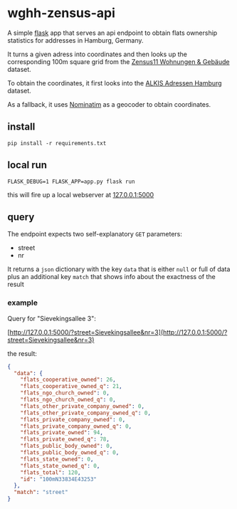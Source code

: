 # wghh-zensus-api

A simple [flask](http://flask.pocoo.org/) app that serves an api endpoint to
obtain flats ownership statistics for addresses in Hamburg, Germany.

It turns a given adress into coordinates and then looks up the corresponding
100m square grid from the [Zensus11 Wohnungen &
Gebäude](https://www.zensus2011.de/SharedDocs/Aktuelles/Ergebnisse/DemografischeGrunddaten.html?nn=3065474)
dataset.

To obtain the coordinates, it first looks into the [ALKIS Adressen
Hamburg](http://suche.transparenz.hamburg.de/dataset/alkis-adressen-hamburg7)
dataset.

As a fallback, it uses [Nominatim](https://nominatim.openstreetmap.org/) as a
geocoder to obtain coordinates.

## install

    pip install -r requirements.txt

## local run

    FLASK_DEBUG=1 FLASK_APP=app.py flask run

this will fire up a local webserver at [127.0.0.1:5000](http://127.0.0.1:500)

## query

The endpoint expects two self-explanatory `GET` parameters:
- street
- nr

It returns a `json` dictionary with the key `data` that is either `null` or
full of data plus an additional key `match` that shows info about the exactness
of the result

### example

Query for "Sievekingsallee 3":

[http://127.0.0.1:5000/?street=Sievekingsallee&nr=3](http://127.0.0.1:5000/?street=Sievekingsallee&nr=3)

the result:

```json
{
  "data": {
    "flats_cooperative_owned": 26,
    "flats_cooperative_owned_q": 21,
    "flats_ngo_church_owned": 0,
    "flats_ngo_church_owned_q": 0,
    "flats_other_private_company_owned": 0,
    "flats_other_private_company_owned_q": 0,
    "flats_private_company_owned": 0,
    "flats_private_company_owned_q": 0,
    "flats_private_owned": 94,
    "flats_private_owned_q": 78,
    "flats_public_body_owned": 0,
    "flats_public_body_owned_q": 0,
    "flats_state_owned": 0,
    "flats_state_owned_q": 0,
    "flats_total": 120,
    "id": "100mN33834E43253"
  },
  "match": "street"
}
```
